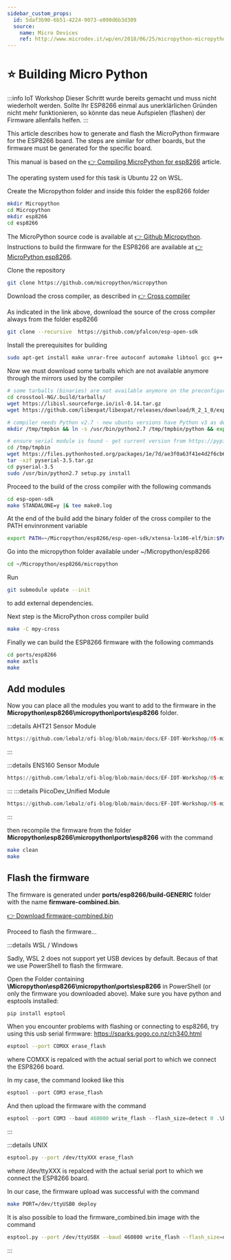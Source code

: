 ```yaml
---
sidebar_custom_props:
  id: 5daf3b90-6b51-4224-9073-e090d6b3d309
  source:
    name: Micro Devices
    ref: http://www.microdev.it/wp/en/2018/06/25/micropython-micropython-compiling-for-esp8266/
---
```


# ⭐ Building Micro Python

:::info IoT Workshop
Dieser Schritt wurde bereits gemacht und muss nicht wiederholt werden. Sollte Ihr ESP8266 einmal aus unerklärlichen Gründen nicht mehr funktionieren, so könnte das neue Aufspielen (flashen) der Firmware allenfalls helfen.
:::

This article describes how to generate and flash the MicroPython firmware for the ESP8266 board. The steps are similar for other boards, but the firmware must be generated for the specific board.

This manual is based on the [👉 Compiling MicroPython for esp8266](http://www.microdev.it/wp/en/2018/06/25/micropython-micropython-compiling-for-esp8266/) article.

The operating system used for this task is Ubuntu 22 on WSL.

Create the Micropython folder and inside this folder the esp8266 folder

```bash
mkdir Micropython
cd Micropython
mkdir esp8266
cd esp8266
```

The MicroPython source code is available at [👉 Github Micropython](https://github.com/micropython/micropython). Instructions to build the firmware for the ESP8266 are available at [👉 MicroPython esp8266](https://github.com/micropython/micropython/tree/master/ports/esp8266).

Clone the repository

```bash
git clone https://github.com/micropython/micropython
```

Download the cross compiler, as described in [👉 Cross compiler](https://github.com/pfalcon/esp-open-sdk)

As indicated in the link above, download the source of the cross compiler always from the folder esp8266

```bash
git clone --recursive  https://github.com/pfalcon/esp-open-sdk
```

Install the prerequisites for building

```bash
sudo apt-get install make unrar-free autoconf automake libtool gcc g++ gperf flex bison texinfo gawk ncurses-dev libexpat-dev python-dev python python3-serial sed git unzip bash help2man wget bzip2 libtool-bin
```

Now we must download some tarballs which are not available anymore through the mirrors used by the compiler

```bash
# some tarballs (binaries) are not available anymore on the preconfigured mirror - download them manually
cd crosstool-NG/.build/tarballs/
wget https://libisl.sourceforge.io/isl-0.14.tar.gz
wget https://github.com/libexpat/libexpat/releases/download/R_2_1_0/expat-2.1.0.tar.gz

# compiler needs Python v2.7 - new ubuntu versions have Python v3 as default
mkdir /tmp/tmpbin && ln -s /usr/bin/python2.7 /tmp/tmpbin/python && export PATH=/tmp/tmpbin:${PATH}

# ensure serial module is found - get current version from https://pypi.org/project/pyserial/#files
cd /tmp/tmpbin
wget https://files.pythonhosted.org/packages/1e/7d/ae3f0a63f41e4d2f6cb66a5b57197850f919f59e558159a4dd3a818f5082/pyserial-3.5.tar.gz
tar -xzf pyserial-3.5.tar.gz
cd pyserial-3.5
sudo /usr/bin/python2.7 setup.py install
```

Proceed to the build of the cross compiler with the following commands

```bash
cd esp-open-sdk
make STANDALONE=y |& tee make0.log
```
At the end of the build add the binary folder of the cross compiler to the PATH envinronment variable

```bash
export PATH=~/Micropython/esp8266/esp-open-sdk/xtensa-lx106-elf/bin:$PATH
```

Go into the micropython folder available under ~/Micropython/esp8266

```bash
cd ~/Micropython/esp8266/micropython
```
Run

```bash
git submodule update --init
```

to add external dependencies.

Next step is the MicroPython cross compiler build

```bash
make -C mpy-cross
```

Finally we can build the ESP8266 firmware with the following commands

```bash
cd ports/esp8266
make axtls
make
```

## Add modules
Now you can place all the modules you want to add to the firmware in the __Micropython\esp8266\micropython\ports\esp8266__ folder.

:::details AHT21 Sensor Module
```python reference title="aht.py"
https://github.com/lebalz/ofi-blog/blob/main/docs/EF-IOT-Workshop/05-micropython/modules/aht.py
```
:::

:::details ENS160 Sensor Module
```python reference title="ENS.py"
https://github.com/lebalz/ofi-blog/blob/main/docs/EF-IOT-Workshop/05-micropython/modules/ens.py
```
:::
:::details PiicoDev_Unified Module
```python reference title="PiicoDev_Unified.py"
https://github.com/lebalz/ofi-blog/blob/main/docs/EF-IOT-Workshop/05-micropython/modules/PiicoDev_Unified.py
```
:::

then recompile the firmware from the folder __Micropython\esp8266\micropython\ports\esp8266__ with the command

```bash
make clean
make
```

## Flash the firmware

The firmware is generated under __ports/esp8266/build-GENERIC__ folder with the name __firmware-combined.bin__.

[👉 Download firmware-combined.bin](../assets/firmware-combined.bin)

Proceed to flash the firmware...

:::details WSL / Windows

Sadly, WSL 2 does not support yet USB devices by default. Becaus of that we use PowerShell to flash the firmware.

Open the Folder containing __\Micropython\esp8266\micropython\ports\esp8266__ in PowerShell (or only the firmware you downloaded above). Make sure you have python and esptools installed:

```bash
pip install esptool
```

When you encounter problems with flashing or connecting to esp8266, try using this usb serial firmware: https://sparks.gogo.co.nz/ch340.html

```bash
esptool --port COMXX erase_flash
```

where  COMXX is repalced with the actual serial port to which we connect the ESP8266 board.

In my case, the command looked like this

```powershell
esptool --port COM3 erase_flash
```

And then upload the firmware with the command
```powershell
esptool --port COM3 --baud 460800 write_flash --flash_size=detect 0 .\build-GENERIC\firmware-combined.bin
```

:::


:::details UNIX

```bash
esptool.py --port /dev/ttyXXX erase_flash
```

where  /dev/ttyXXX is repalced with the actual serial port to which we connect the ESP8266 board.

In our case, the firmware upload was successful with the command

```bash
make PORT=/dev/ttyUSB0 deploy
```

It is also possible to load the firmware_combined.bin image with the command

```bash
esptool.py --port /dev/ttyUSBX --baud 460800 write_flash --flash_size=detect 0 firmware-combined.bin
```

:::


